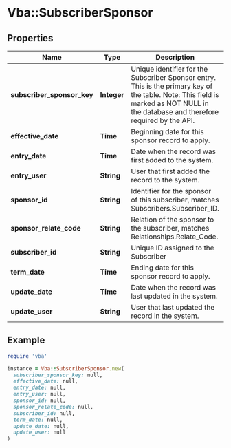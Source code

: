# Vba::SubscriberSponsor

## Properties

| Name | Type | Description | Notes |
| ---- | ---- | ----------- | ----- |
| **subscriber_sponsor_key** | **Integer** | Unique identifier for the Subscriber Sponsor entry. This is the primary key of the table. Note: This field is marked as NOT NULL in the database and therefore required by the API. |  |
| **effective_date** | **Time** | Beginning date for this sponsor record to apply. | [optional] |
| **entry_date** | **Time** | Date when the record was first added to the system. | [optional] |
| **entry_user** | **String** | User that first added the record to the system. | [optional] |
| **sponsor_id** | **String** | Identifier for the sponsor of this subscriber, matches Subscribers.Subscriber_ID. |  |
| **sponsor_relate_code** | **String** | Relation of the sponsor to the subscriber, matches Relationships.Relate_Code. | [optional] |
| **subscriber_id** | **String** | Unique ID assigned to the Subscriber |  |
| **term_date** | **Time** | Ending date for this sponsor record to apply. | [optional] |
| **update_date** | **Time** | Date when the record was last updated in the system. | [optional] |
| **update_user** | **String** | User that last updated the record in the system. | [optional] |

## Example

```ruby
require 'vba'

instance = Vba::SubscriberSponsor.new(
  subscriber_sponsor_key: null,
  effective_date: null,
  entry_date: null,
  entry_user: null,
  sponsor_id: null,
  sponsor_relate_code: null,
  subscriber_id: null,
  term_date: null,
  update_date: null,
  update_user: null
)
```

